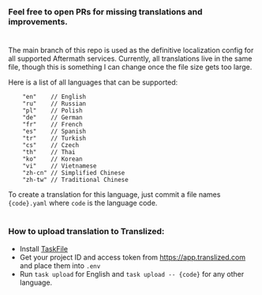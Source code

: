 ### Feel free to open PRs for missing translations and improvements.
#

The main branch of this repo is used as the definitive localization config for all supported Aftermath services. Currently, all translations live in the same file, though this is something I can change once the file size gets too large.

Here is a list of all languages that can be supported:
```
	"en"    // English
	"ru"    // Russian
	"pl"    // Polish
	"de"    // German
	"fr"    // French
	"es"    // Spanish
	"tr"    // Turkish
	"cs"    // Czech
	"th"    // Thai
	"ko"    // Korean
	"vi"    // Vietnamese
	"zh-cn" // Simplified Chinese
	"zh-tw" // Traditional Chinese
```

To create a translation for this language, just commit a file names `{code}.yaml` where `code` is the language code.

#

### How to upload translation to Translized:
- Install [TaskFile](https://taskfile.dev/)
- Get your project ID and access token from https://app.translized.com and place them into `.env`
- Run `task upload` for English and `task upload -- {code}` for any other language.